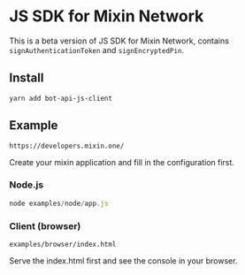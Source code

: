 # JS SDK for Mixin Network

This is a beta version of JS SDK for Mixin Network, contains `signAuthenticationToken` and `signEncryptedPin`.

## Install

```
yarn add bot-api-js-client
```

## Example
```
https://developers.mixin.one/
```
Create your mixin application and fill in the configuration first.

### Node.js

```javascript
node examples/node/app.js
```

### Client (browser)
```
examples/browser/index.html
```

Serve the index.html first and see the console in your browser.
